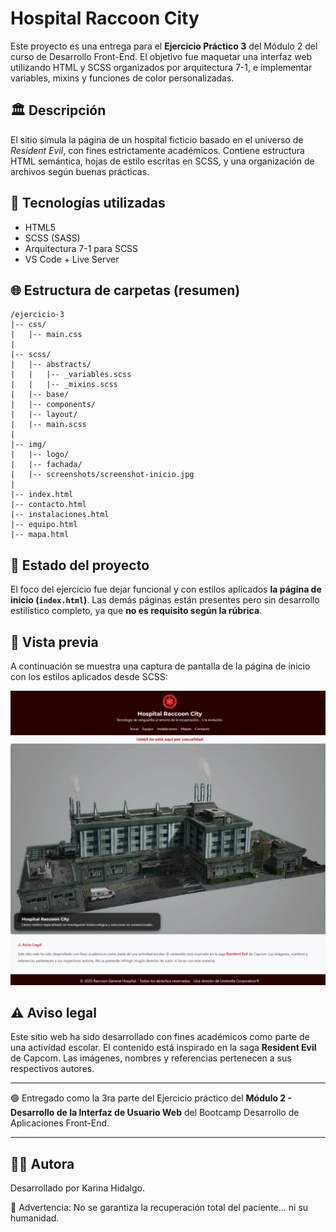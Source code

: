# Hospital Raccoon City

Este proyecto es una entrega para el **Ejercicio Práctico 3** del Módulo 2 del curso de Desarrollo Front-End. El objetivo fue maquetar una interfaz web utilizando HTML y SCSS organizados por arquitectura 7-1, e implementar variables, mixins y funciones de color personalizadas.

## 🏛️ Descripción
El sitio simula la página de un hospital ficticio basado en el universo de *Resident Evil*, con fines estrictamente académicos. Contiene estructura HTML semántica, hojas de estilo escritas en SCSS, y una organización de archivos según buenas prácticas.

## 🔧 Tecnologías utilizadas

- HTML5
- SCSS (SASS)
- Arquitectura 7-1 para SCSS
- VS Code + Live Server

## 🌐 Estructura de carpetas (resumen)

```
/ejercicio-3
|-- css/
|   |-- main.css
|
|-- scss/
|   |-- abstracts/
|   |   |-- _variables.scss
|   |   |-- _mixins.scss
|   |-- base/
|   |-- components/
|   |-- layout/
|   |-- main.scss
|
|-- img/
|   |-- logo/
|   |-- fachada/
|   |-- screenshots/screenshot-inicio.jpg
|
|-- index.html
|-- contacto.html
|-- instalaciones.html
|-- equipo.html
|-- mapa.html
```

## 📅 Estado del proyecto

El foco del ejercicio fue dejar funcional y con estilos aplicados **la página de inicio (`index.html`)**. Las demás páginas están presentes pero sin desarrollo estilístico completo, ya que **no es requisito según la rúbrica**.

## 📸 Vista previa

A continuación se muestra una captura de pantalla de la página de inicio con los estilos aplicados desde SCSS:

![Captura de pantalla de la página de inicio](img/screenshots/screenshoot-inicio.jpeg)

## ⚠️ Aviso legal

Este sitio web ha sido desarrollado con fines académicos como parte de una actividad escolar. El contenido está inspirado en la saga **Resident Evil** de Capcom. Las imágenes, nombres y referencias pertenecen a sus respectivos autores.

---
🟢 Entregado como la 3ra parte del Ejercicio práctico del  **Módulo 2 - Desarrollo de la Interfaz de Usuario Web** del Bootcamp Desarrollo de Aplicaciones Front-End.

---

## 👩‍💻 Autora
Desarrollado por Karina Hidalgo.

🚨 Advertencia: No se garantiza la recuperación total del paciente... ni su humanidad.